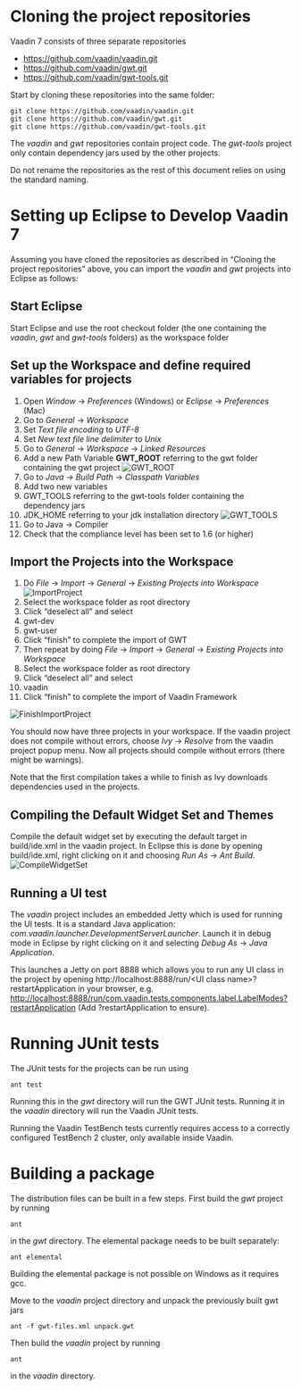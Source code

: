 Cloning the project repositories
======

Vaadin 7 consists of three separate repositories
* https://github.com/vaadin/vaadin.git
* https://github.com/vaadin/gwt.git
* https://github.com/vaadin/gwt-tools.git

Start by cloning these repositories into the same folder:
<pre><code>git clone https://github.com/vaadin/vaadin.git
git clone https://github.com/vaadin/gwt.git
git clone https://github.com/vaadin/gwt-tools.git</code></pre>

The *vaadin* and *gwt* repositories contain project code. The *gwt-tools* project only contain dependency jars used by the other projects.

Do not rename the repositories as the rest of this document relies on using the standard naming.

Setting up Eclipse to Develop Vaadin 7
=========
Assuming you have cloned the repositories as described in “Cloning the project repositories” above, you can import the *vaadin* and *gwt* projects into Eclipse as follows:

Start Eclipse
-------------
Start Eclipse and use the root checkout folder (the one containing the *vaadin*, *gwt* and *gwt-tools* folders) as the workspace folder

Set up the Workspace and define required variables for projects
--------
1. Open *Window* -> *Preferences* (Windows) or *Eclipse* -> *Preferences* (Mac)
1. Go to *General* ->  *Workspace*
 1. Set *Text file encoding* to *UTF-8*
 1. Set *New text file line delimiter* to *Unix*
1. Go to *General* ->  *Workspace* -> *Linked Resources*
1. Add a new Path Variable **GWT_ROOT** referring to the gwt folder containing the gwt project
![GWT_ROOT](http://f.cl.ly/items/430q0H0z3t362Z1A1n3L/LinkedResources.png "Defining GWT_ROOT")
1. Go to *Java* -> *Build Path* -> *Classpath Variables*
1. Add two new variables
  1. GWT_TOOLS referring to the gwt-tools folder containing the dependency jars
  1. JDK_HOME referring to your jdk installation directory 
     ![GWT_TOOLS](http://f.cl.ly/items/1k2Z1n2v0p0y3l0X0D1G/ClasspathVars.png "Defining GWT_TOOLS")
1. Go to Java -> Compiler
  1. Check that the compliance level has been set to 1.6 (or higher)

Import the Projects into the Workspace
------------
1. Do *File* -> *Import* -> *General* -> *Existing Projects into Workspace*
![ImportProject](http://f.cl.ly/items/0G361519182v1z2T1o1O/Import.png "Import project")
1. Select the workspace folder as root directory
1. Click “deselect all” and select
  1. gwt-dev
  2. gwt-user
1. Click “finish” to complete the import of GWT
1. Then repeat by doing *File* -> *Import* -> *General* -> *Existing Projects into Workspace*
1. Select the workspace folder as root directory
1. Click “deselect all” and select
  1. vaadin
1. Click “finish” to complete the import of Vaadin Framework

![FinishImportProject](http://cl.ly/image/2W3S0P2c2p1t/Import2.png "Finishing Project Import")

You should now have three projects in your workspace. If the vaadin project does not compile without errors, choose *Ivy* -> *Resolve* from the vaadin project popup menu. Now all projects should compile without errors (there might be warnings).

Note that the first compilation takes a while to finish as Ivy downloads dependencies used in the projects.

Compiling the Default Widget Set and Themes
--------
Compile the default widget set by executing the default target in build/ide.xml in the vaadin project. 
In Eclipse this is done by opening build/ide.xml, right clicking on it and choosing *Run As* -> *Ant Build*.
![CompileWidgetSet](http://cl.ly/image/1R43162b282e/build.png "Compiling the Widget Set")

Running a UI test
------
The *vaadin* project includes an embedded Jetty which is used for running the UI tests. 
It is a standard Java application: *com.vaadin.launcher.DevelopmentServerLauncher*. 
Launch it in debug mode in Eclipse by right clicking on it and selecting *Debug As* -> *Java Application*.

This launches a Jetty on port 8888 which allows you to run any UI class in the project by opening http://localhost:8888/run/&lt;UI class name&gt;?restartApplication in your browser, e.g. [http://localhost:8888/run/com.vaadin.tests.components.label.LabelModes?restartApplication](http://localhost:8888/run/com.vaadin.tests.components.label.LabelModes?restartApplication) (Add ?restartApplication to ensure).

Running JUnit tests
=====
The JUnit tests for the projects can be run using
<pre><code>ant test</code></pre>

Running this in the *gwt* directory will run the GWT JUnit tests.
Running it in the *vaadin* directory will run the Vaadin JUnit tests.

Running the Vaadin TestBench tests currently requires access to a correctly configured TestBench 2 cluster, only available inside Vaadin.

Building a package
=====
The distribution files can be built in a few steps. First build the *gwt* project by running 
<pre><code>ant</code></pre>
in the *gwt* directory. The elemental package needs to be built separately:
<pre><code>ant elemental</code></pre>
Building the elemental package is not possible on Windows as it requires gcc.

Move to the *vaadin* project directory and unpack the previously built gwt jars
<pre><code>ant -f gwt-files.xml unpack.gwt</code></pre>
Then build the *vaadin* project by running
<pre><code>ant</code></pre>
in the *vaadin* directory.

